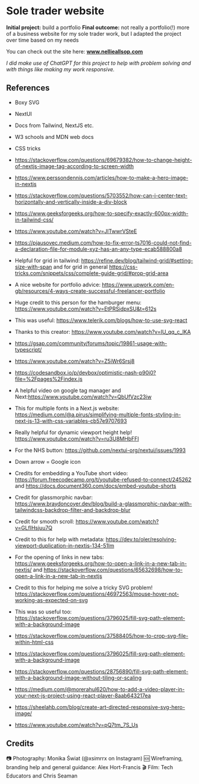 # Sole trader website

**Initial project:** build a portfolio
**Final outcome:** not really a portfolio(!) more of a business website for my sole trader work, but I adapted the project over time based on my needs

You can check out the site here: **www.nellieallsop.com**

*I did make use of ChatGPT for this project to help with problem solving and with things like making my work responsive.*

## References

- Boxy SVG
- NextUI
- Docs from Tailwind, NextJS etc.
- W3 schools and MDN web docs
- CSS tricks

- https://stackoverflow.com/questions/69679382/how-to-change-height-of-nextjs-image-tag-according-to-screen-width

- https://www.perssondennis.com/articles/how-to-make-a-hero-image-in-nextjs

- https://stackoverflow.com/questions/5703552/how-can-i-center-text-horizontally-and-vertically-inside-a-div-block

- https://www.geeksforgeeks.org/how-to-specify-exactly-600px-width-in-tailwind-css/

- https://www.youtube.com/watch?v=JITwwrVSteE

- https://pjausovec.medium.com/how-to-fix-error-ts7016-could-not-find-a-declaration-file-for-module-xyz-has-an-any-type-ecab588800a8

- Helpful for grid in tailwind: https://refine.dev/blog/tailwind-grid/#setting-size-with-span and for grid in general https://css-tricks.com/snippets/css/complete-guide-grid/#prop-grid-area

- A nice website for portfolio advice: https://www.upwork.com/en-gb/resources/4-ways-create-successful-freelancer-portfolio

- Huge credit to this person for the hamburger menu: https://www.youtube.com/watch?v=EtPRSidpxSU&t=612s

- This was useful: https://www.telerik.com/blogs/how-to-use-svg-react

- Thanks to this creator: https://www.youtube.com/watch?v=IU_qq_c_lKA

- https://gsap.com/community/forums/topic/19861-usage-with-typescript/

- https://www.youtube.com/watch?v=Z5iWr6Srsj8

- https://codesandbox.io/p/devbox/optimistic-nash-p90i0?file=%2Fpages%2Findex.js

- A helpful video on google tag manager and Next:https://www.youtube.com/watch?v=QbUfVzc23iw

- This for multiple fonts in a Next.js website: https://medium.com/@a.pirus/simplifying-multiple-fonts-styling-in-next-js-13-with-css-variables-cb57e9707693

- Really helpful for dynamic viewport height help! https://www.youtube.com/watch?v=ru3U8MHbFFI

- For the NHS button: https://github.com/nextui-org/nextui/issues/1993

- Down arrow = Google icon

- Credits for embedding a YouTube short video: https://forum.freecodecamp.org/t/youtube-refused-to-connect/245262 and https://docs.document360.com/docs/embed-youtube-shorts

- Credit for glassmorphic navbar: https://www.braydoncoyer.dev/blog/build-a-glassmorphic-navbar-with-tailwindcss-backdrop-filter-and-backdrop-blur

- Credit for smooth scroll: https://www.youtube.com/watch?v=GLfIHsjuu7Q

- Credit to this for help with metadata: https://dev.to/oler/resolving-viewport-duplication-in-nextjs-134-51lm

- For the opening of links in new tabs: https://www.geeksforgeeks.org/how-to-open-a-link-in-a-new-tab-in-nextjs/ and https://stackoverflow.com/questions/65632698/how-to-open-a-link-in-a-new-tab-in-nextjs

- Credit to this for helping me solve a tricky SVG problem! https://stackoverflow.com/questions/46972563/mouse-hover-not-working-as-expected-on-svg

- This was so useful too: https://stackoverflow.com/questions/3796025/fill-svg-path-element-with-a-background-image

- https://stackoverflow.com/questions/37588405/how-to-crop-svg-file-within-html-css

- https://stackoverflow.com/questions/3796025/fill-svg-path-element-with-a-background-image

- https://stackoverflow.com/questions/28756890/fill-svg-path-element-with-a-background-image-without-tiling-or-scaling

- https://medium.com/@morerahul620/how-to-add-a-video-player-in-your-next-js-project-using-react-player-8aab643217ea

- https://sheelahb.com/blog/create-art-directed-responsive-svg-hero-image/

- https://www.youtube.com/watch?v=pQ7tm_7S_Us

## Credits

📷 Photography: Monika Świat (@xsimrrx on Instagram)
🆘 Wireframing, branding help and general guidance: Alex Hort-Francis
🎬 Film: Tech Educators and Chris Seaman